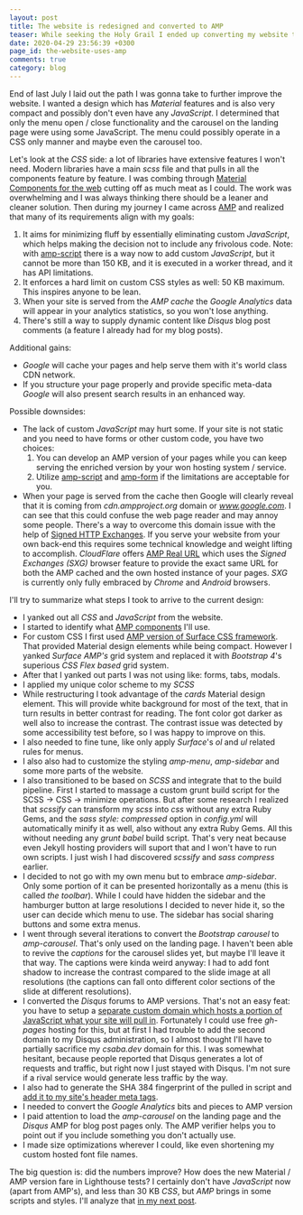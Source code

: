 ```yaml
---
layout: post
title: The website is redesigned and converted to AMP
teaser: While seeking the Holy Grail I ended up converting my website to AMP
date: 2020-04-29 23:56:39 +0300
page_id: the-website-uses-amp
comments: true
category: blog
---
```

End of last July I laid out the path I was gonna take to further improve the website. I wanted a design which has _Material_ features and is also very compact and possibly don't even have any _JavaScript_. I determined that only the menu open / close functionality and the carousel on the landing page were using some JavaScript. The menu could possibly operate in a CSS only manner and maybe even the carousel too.

Let's look at the _CSS_ side: a lot of libraries have extensive features I won't need. Modern libraries have a main _scss_ file and that pulls in all the components feature by feature. I was combing through [Material Components for the web](https://github.com/material-components/material-components-web) cutting off as much meat as I could. The work was overwhelming and I was always thinking there should be a leaner and cleaner solution. Then during my journey I came across [AMP](https://amp.dev/) and realized that many of its requirements align with my goals:

1. It aims for minimizing fluff by essentially eliminating custom _JavaScript_, which helps making the decision not to include any frivolous code. Note: with [amp-script](https://amp.dev/documentation/guides-and-tutorials/develop/custom-javascript-tutorial/) there is a way now to add custom _JavaScript_, but it cannot be more than 150 KB, and it is executed in a worker thread, and it has API limitations.
2. It enforces a hard limit on custom CSS styles as well: 50 KB maximum. This inspires anyone to be lean.
3. When your site is served from the *AMP cache* the _Google Analytics_ data will appear in your analytics statistics, so you won't lose anything.
4. There's still a way to supply dynamic content like _Disqus_ blog post comments (a feature I already had for my blog posts).

Additional gains:

* _Google_ will cache your pages and help serve them with it's world class CDN network.
* If you structure your page properly and provide specific meta-data _Google_ will also present search results in an enhanced way.

Possible downsides:

* The lack of custom _JavaScript_ may hurt some. If your site is not static and you need to have forms or other custom code, you have two choices:
  1. You can develop an AMP version of your pages while you can keep serving the enriched version by your won hosting system / service.
  2. Utilize [amp-script](https://amp.dev/documentation/guides-and-tutorials/develop/custom-javascript-tutorial/) and [amp-form](https://amp.dev/documentation/components/amp-form/) if the limitations are acceptable for you.
* When your page is served from the cache then Google will clearly reveal that it is coming from _cdn.ampproject.org_ domain or _www.google.com_. I can see that this could confuse the web page reader and may annoy some people. There's a way to overcome this domain issue with the help of [Signed HTTP Exchanges](https://blog.amp.dev/2018/11/13/developer-preview-of-better-amp-urls-in-google-search/). If you serve your website from your own back-end this requires some technical knowledge and weight lifting to accomplish. _CloudFlare_ offers [AMP Real URL](https://support.cloudflare.com/hc/en-us/articles/360029367652-Understanding-Amp-Real-URL) which uses the _Signed Exchanges (SXG)_ browser feature to provide the exact same URL for both the AMP cached and the own hosted instance of your pages. _SXG_ is currently only fully embraced by _Chrome_ and _Android_ browsers.

I'll try to summarize what steps I took to arrive to the current design:

* I yanked out all _CSS_ and _JavaScript_ from the website.
* I started to identify what [AMP components](https://amp.dev/documentation/components/) I'll use.
* For custom CSS I first used [AMP version of Surface CSS framework](https://niutech.github.io/amp-surface/). That provided Material design elements while being compact. However I yanked _Surface AMP's_ grid system and replaced it with _Bootstrap 4_'s superious _CSS Flex based_ grid system.
* After that I yanked out parts I was not using like: forms, tabs, modals.
* I applied my unique color scheme to my _SCSS_
* While restructuring I took advantage of the _cards_ Material design element. This will provide white background for most of the text, that in turn results in better contrast for reading. The font color got darker as well also to increase the contrast. The contrast issue was detected by some accessibility test before, so I was happy to improve on this.
* I also needed to fine tune, like only apply _Surface_'s _ol_ and _ul_ related rules for menus.
* I also also had to customize the styling _amp-menu_, _amp-sidebar_ and some more parts of the website.
* I also transitioned to be based on _SCSS_ and integrate that to the build pipeline. First I started to massage a custom grunt build script for the SCSS -> CSS -> minimize operations. But after some research I realized that _scssify_ can transform my _scss_ into _css_ without any extra Ruby Gems, and the _sass style: compressed_ option in _config.yml_ will automatically minify it as well, also without any extra Ruby Gems. All this without needing any _grunt babel_ build script. That's very neat because even Jekyll hosting providers will suport that and I won't have to run own scripts. I just wish I had discovered _scssify_ and _sass compress_ earlier.
* I decided to not go with my own menu but to embrace _amp-sidebar_. Only some portion of it can be presented horizontally as a menu (this is called _the toolbar_). While I could have hidden the sidebar and the hamburger button at large resolutions I decided to never hide it, so the user can decide which menu to use. The sidebar has social sharing buttons and some extra menus.
* I went through several iterations to convert the _Bootstrap carousel_ to _amp-carousel_. That's only used on the landing page. I haven't been able to revive the _captions_ for the carousel slides yet, but maybe I'll leave it that way. The captions were kinda weird anyway: I had to add font shadow to increase the contrast compared to the slide image at all resolutions (the captions can fall onto different color sections of the slide at different resolutions).
* I converted the _Disqus_ forums to AMP versions. That's not an easy feat: you have to setup a [separate custom domain which hosts a portion of JavaScript what your site will pull in](https://github.com/CsabaDisqus/csabadisqus.github.io/blob/master/amp.html). Fortunately I could use free _gh-pages_ hosting for this, but at first I had trouble to add the second domain to my Disqus administration, so I almost thought I'll have to partially sacrifice my _csaba.dev_ domain for this. I was somewhat hesitant, because people reported that Disqus generates a lot of requests and traffic, but right now I just stayed with Disqus. I'm not sure if a rival service would generate less traffic by the way.
* I also had to generate the SHA 384 fingerprint of the pulled in script and [add it to my site's header meta tags](https://github.com/CsabaConsulting/csaba.page/blob/master/_includes/head.html#L30).
* I needed to convert the _Google Analytics_ bits and pieces to AMP version
* I paid attention to load the _amp-carousel_ on the landing page and the _Disqus_ AMP for blog post pages only. The AMP verifier helps you to point out if you include something you don't actually use.
* I made size optimizations wherever I could, like even shortening my custom hosted font file names.

The big question is: did the numbers improve? How does the new Material / AMP version fare in Lighthouse tests? I certainly don't have _JavaScript_ now (apart from AMP's), and less than 30 KB _CSS_, but _AMP_ brings in some scripts and styles. I'll analyze that [in my next post](/blog/2020/04/30/amp-version-measurements/).
